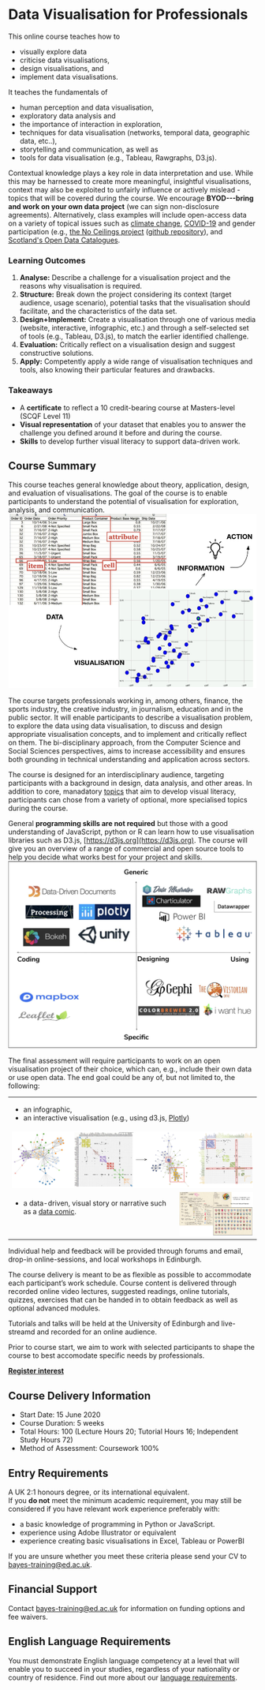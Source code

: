 # Data Visualisation for Professionals

This online course teaches how to
* visually explore data
* criticise data visualisations, 
* design visualisations, and 
* implement data visualisations. 

It teaches the fundamentals of 
* human perception and data visualisation, 
* exploratory data analysis and 
* the importance of interaction in exploration, 
* techniques for data visualisation (networks, temporal data, geographic data, etc..), 
* storytelling and communication, as well as 
* tools for data visualisation (e.g., Tableau, Rawgraphs, D3.js).

Contextual knowledge plays a key role in data interpretation and use. While this may be harnessed to create more meaningful, insightful visualisations, context may also be exploited to unfairly influence or actively mislead - topics that will be covered during the course. We encourage **BYOD---bring and work on your own data project** (we can sign non-disclosure agreements). Alternatively, class examples will include open-access data on a variety of topical issues such as [climate change](https://climateknowledgeportal.worldbank.org), [COVID-19](https://github.com/CSSEGISandData/COVID-19) and gender participation (e.g., [the No Ceilings project](http://www.noceilings.org/about) ([github repository](https://github.com/fathominfo/noceilings-data)), and [Scotland's Open Data Catalogues](http://okfnscot.github.io/open-data-scotland).

### Learning Outcomes
1. **Analyse:** Describe a challenge for a visualisation project and the reasons why visualisation is required. 
2. **Structure:** Break down the project considering its context (target audience, usage scenario), potential tasks that the visualisation should facilitate, and the characteristics of the data set.
3. **Design+Implement:** Create a visualisation through one of various media (website, interactive, infographic, etc.) and through a self-selected set of tools (e.g., Tableau, D3.js), to match the earlier identified challenge.
4. **Evaluation:** Critically reflect on a visualisation design and suggest constructive solutions. 
5. **Apply:** Competently apply a wide range of visualisation techniques and tools, also knowing their particular features and drawbacks.

### Takeaways 
* A **certificate** to reflect a 10 credit-bearing course at Masters-level (SCQF Level 11)
* **Visual representation** of your dataset that enables you to answer the challenge you defined around it before and during the course.
* **Skills** to develop further visual literacy to support data-driven work.

## Course Summary

This course teaches general knowledge about theory, application, design, and evaluation of visualisations. The goal of the course is to enable participants to understand the potential of visualisation for exploration, analysis, and communication.  
<img src = "images/data_to_vis_to_action.png" alt = "data to visualisation to information to action"></img>

The course targets professionals working in, among others, finance, the sports industry, the creative industry, in journalism, education and in the public sector. It will enable participants to describe a visualisation problem, to explore the data using data visualisation, to discuss and design appropriate visualisation concepts, and to implement and critically reflect on them. The bi-disciplinary approach, from the Computer Science and Social Sciences perspectives, aims to increase accessibility and ensures both grounding in technical understanding and application across sectors.  

The course is designed for an interdisciplinary audience, targeting participants with a background in design, data analysis, and other areas. In addition to core, manadatory [topics](./content.html) that aim to develop visual literacy, participants can chose from a variety of optional, more specialised topics during the course.

General __programming skills are not required__ but those with a good understanding of JavaScript, python or R can learn how to use visualisation libraries such as D3.js, [https://d3js.org](https://d3js.org). The course will give you an overview of a range of commercial and open source tools to help you decide what works best for your project and skills.  
<img src = "images/tools_bcg_matrix.png" alt = "annotated tool selection"></img>

The final assessment will require participants to work on an open visualisation project of their choice, which can, e.g., include their own data or use open data. The end goal could be any of, but not limited to, the following: 

<table>
  <tr>
    <td style = "vertical-align:top;" colspan = 2>
      <ul>
        <li>an infographic, </li>
        <li>an interactive visualisation (e.g., using d3.js, <a href="https://plot.ly">Plotly</a>) </li>
      </ul>
  </tr>
  <tr>
    <td  style = "horizontal-align:center;"  colspan = 2><img src = "images/interactivity.png" alt = "interactivity - coupled networks &amp; matrices width = 550"</td>
   </tr><tr>
   <td style = "vertical-align:top;">
      <ul>
        <li>a data-driven, visual story or narrative such as a <a href="http://datacomics.net">data comic</a>.</li>
      </ul>
    </td>
    <td style = "vertical-align:center; width:150px;"><img src = "images/visual_storytelling.png" width = 350 alt = "visual storytelling" /></td>
  </tr>
</table>

Individual help and feedback will be provided through forums and email, drop-in online-sessions, and local workshops in Edinburgh. 

The course delivery is meant to be as flexible as possible to accommodate each participant’s work schedule. Course content is delivered through recorded online video lectures, suggested readings, online tutorials, quizzes, exercises that can be handed in to obtain feedback as well as optional advanced modules.

Tutorials and talks will be held at the University of Edinburgh and live-streamd and recorded for an online audience. 

Prior to course start, we aim to work with selected participants to shape the course to best accomodate specific needs by professionals. 


__[Register interest](https://www.ed.ac.uk/bayes/about-us/our-work/education/workforce-development/courses/data-visualisation/register-your-interest)__

## Course Delivery Information
* Start Date: 15 June 2020
* Course Duration: 5 weeks
* Total Hours: 100 (Lecture Hours 20; Tutorial Hours 16; Independent Study Hours 72) 
* Method of Assessment: Coursework 100%

## Entry Requirements
A UK 2:1 honours degree, or its international equivalent.  
If you __do not__ meet the minimum academic requirement, you may still be considered if you have relevant work experience preferably with:

* a basic knowledge of programming in Python or JavaScript.
* experience using Adobe Illustrator or equivalent
* experience creating basic visualisations in Excel, Tableau or PowerBI

If you are unsure whether you meet these criteria please send your CV to [bayes-training@ed.ac.uk](bayes-training@ed.ac.uk).

## Financial Support
Contact [bayes-training@ed.ac.uk](bayes-training@ed.ac.uk) for information on funding options and fee waivers.

## English Language Requirements
You must demonstrate English language competency at a level that will enable you to succeed in your studies, regardless of your nationality or country of residence.
Find out more about our [language requirements](http://www.edin.ac/pgdf-english).
